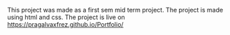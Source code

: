This project was made as a first sem mid term project.
The project is made using html and css.
The project is live on https://pragalvaxfrez.github.io/Portfolio/
